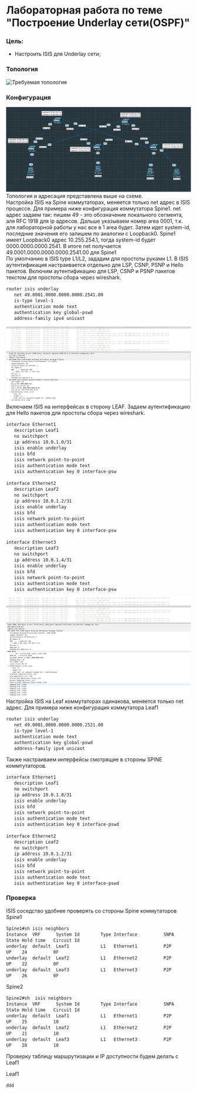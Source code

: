 # Лабораторная работа по теме "Построение Underlay сети(OSPF)"

### Цель:
- Настроить ISIS для Underlay сети;

### Топология
![Требуемая топология](reference_topology.avif "Требуемая топология")

### Конфигурация
![Текущая топология](eve-ng_topology.png "Текущая топология")
Топология и адресация представлена выше на схеме.   
Настройка ISIS на Spine коммутаторах, меняется только net адрес в ISIS процессе. Для примера ниже конфигурация коммутатора Spine1. net адрес задаем так: пишем 49 - это обозначение локального сегмента, аля RFC 1918 для ip адресов. Дальше указываем номер area 0001, т.к. для лабораторной работы у нас все в 1 area будет. Затем идет system-id, последние значения его запишем по аналогии с Loopback0. Spine1 имеет Loopback0 адрес 10.255.254.1, тогда system-id будет 0000.0000.0000.2541. В итоге net получается 49.0001.0000.0000.0000.2541.00 для Spine1   
По умолчанию в ISIS type L1/L2, зададим для простоты руками L1. В ISIS аутентификация настраивается отдельно для LSP, CSNP, PSNP и Hello пакетов.  Включим аутентификацию для   LSP, CSNP и PSNP пакетов текстом для простоты сбора через wireshark. 
```
router isis underlay
   net 49.0001.0000.0000.0000.2541.00
   is-type level-1
   authentication mode text
   authentication key global-pswd
   address-family ipv4 unicast
```
![CSNP](CSNP.png "CSNP")   
Включаем ISIS на интерфейсах в сторону LEAF. Задаем аутентификацию для Hello пакетов для простоты сбора через wireshark.
```
interface Ethernet1
   description Leaf1
   no switchport
   ip address 10.0.1.0/31
   isis enable underlay
   isis bfd
   isis network point-to-point
   isis authentication mode text
   isis authentication key 0 interface-psw

interface Ethernet2
   description Leaf2
   no switchport
   ip address 10.0.1.2/31
   isis enable underlay
   isis bfd
   isis network point-to-point
   isis authentication mode text
   isis authentication key 0 interface-psw

interface Ethernet3
   description Leaf3
   no switchport
   ip address 10.0.1.4/31
   isis enable underlay
   isis bfd
   isis network point-to-point
   isis authentication mode text
   isis authentication key 0 interface-psw
```
![Hello](Hello.png "Hello")   
Настройка ISIS на Leaf коммутаторах одинакова, меняется только net адрес. Для примера ниже конфигурация коммутатора Leaf1
```
router isis underlay
   net 49.0001.0000.0000.0000.2521.00
   is-type level-1
   authentication mode text
   authentication key global-pswd
   address-family ipv4 unicast
```
Также настраиваем интерфейсы смотрящие в стороны SPINE коммтутаторов.
```
interface Ethernet1
   description Leaf1
   no switchport
   ip address 10.0.1.0/31
   isis enable underlay
   isis bfd
   isis network point-to-point
   isis authentication mode text
   isis authentication key 0 interface-pswd

interface Ethernet2
   description Leaf2
   no switchport
   ip address 10.0.1.2/31
   isis enable underlay
   isis bfd
   isis network point-to-point
   isis authentication mode text
   isis authentication key 0 interface-pswd
```

### Проверка
ISIS соседство удобнее проверять со стороны Spine коммутаторов  
Spine1
```
Spine1#sh isis neighbors
Instance  VRF      System Id        Type Interface          SNPA              State Hold time   Circuit Id
underlay  default  Leaf1            L1   Ethernet1          P2P               UP    24          0F
underlay  default  Leaf2            L1   Ethernet2          P2P               UP    22          0F
underlay  default  Leaf3            L1   Ethernet3          P2P               UP    26          0F
```
Spine2
```
Spine2#sh  isis neighbors
Instance  VRF      System Id        Type Interface          SNPA              State Hold time   Circuit Id
underlay  default  Leaf1            L1   Ethernet1          P2P               UP    25          10
underlay  default  Leaf2            L1   Ethernet2          P2P               UP    21          10
underlay  default  Leaf3            L1   Ethernet3          P2P               UP    28          10
```
Проверку таблицу маршрутизации и IP доступности будем делать с Leaf1  


Leaf1
```
ddd
```


